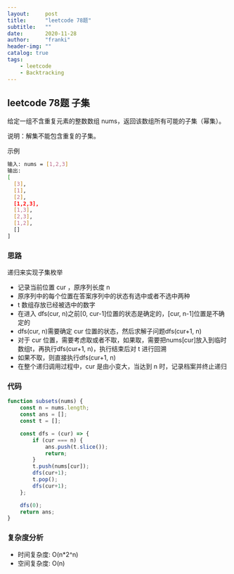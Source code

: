 ```yaml
---
layout:     post
title:      "leetcode 78题"
subtitle:   ""
date:       2020-11-28
author:     "franki"
header-img: ""
catalog: true
tags:
    - leetcode
    - Backtracking
---
```


## leetcode 78题 子集

给定一组不含重复元素的整数数组 nums，返回该数组所有可能的子集（幂集）。

说明：解集不能包含重复的子集。

示例

```bash
输入: nums = [1,2,3]
输出:
[
  [3],
  [1],
  [2],
  [1,2,3],
  [1,3],
  [2,3],
  [1,2],
  []
]
```

### 思路

递归来实现子集枚举

- 记录当前位置 cur ，原序列长度 n
- 原序列中的每个位置在答案序列中的状态有选中或者不选中两种
- t 数组存放已经被选中的数字
- 在进入 dfs(cur, n)之前[0, cur-1]位置的状态是确定的，[cur, n-1]位置是不确定的
- dfs(cur, n)需要确定 cur 位置的状态，然后求解子问题dfs(cur+1, n)
- 对于 cur 位置，需要考虑取或者不取，如果取，需要把nums[cur]放入到临时数组t，再执行dfs(cur+1, n)，执行结束后对 t 进行回溯
- 如果不取，则直接执行dfs(cur+1, n)
- 在整个递归调用过程中，cur 是由小变大，当达到 n 时，记录档案并终止递归

### 代码

```js
function subsets(nums) {
    const n = nums.length;
    const ans = [];
    const t = [];

    const dfs = (cur) => {
        if (cur === n) {
            ans.push(t.slice());
            return;
        }
        t.push(nums[cur]);
        dfs(cur+1);
        t.pop();
        dfs(cur+1);
    };

    dfs(0);
    return ans;
}
```

### 复杂度分析

- 时间复杂度: O(n*2^n)
- 空间复杂度: O(n)
